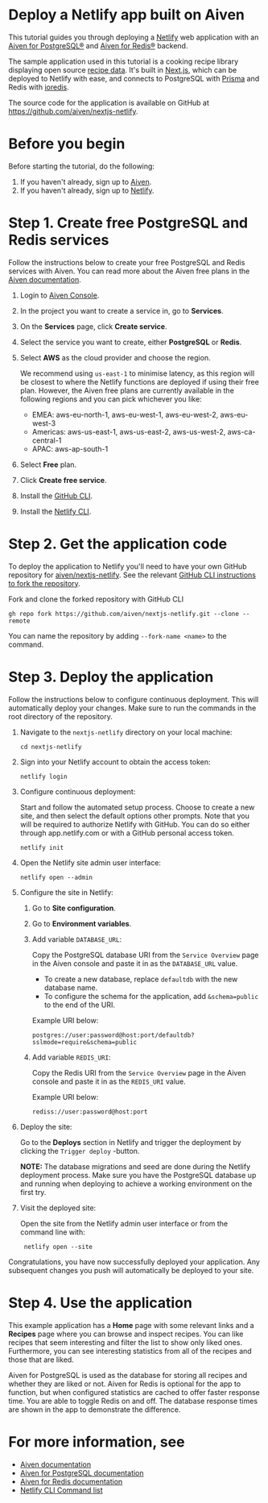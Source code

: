 # Deploy a Netlify app built on Aiven

This tutorial guides you through deploying a [Netlify](https://www.netlify.com/) web application with an [Aiven for PostgreSQL®](https://aiven.io/postgresql) and [Aiven for Redis®](https://aiven.io/redis) backend.

The sample application used in this tutorial is a cooking recipe library displaying open source [recipe data](https://www.kaggle.com/datasets/thedevastator/better-recipes-for-a-better-life). It's built in [Next.js](https://nextjs.org/), which can be deployed to Netlify with ease, and connects to PostgreSQL with [Prisma](https://www.prisma.io/) and Redis with [ioredis](https://www.npmjs.com/package/ioredis).

The source code for the application is available on GitHub at https://github.com/aiven/nextjs-netlify.

# Before you begin

Before starting the tutorial, do the following:

1. If you haven't already, sign up to [Aiven](https://console.aiven.io/signup).
1. If you haven't already, sign up to [Netlify](https://app.netlify.com/signup).

# Step 1. Create free PostgreSQL and Redis services

Follow the instructions below to create your free PostgreSQL and Redis services with Aiven. You can read more about the Aiven free plans in the [Aiven documentation](https://docs.aiven.io/docs/platform/concepts/free-plan).

1. Login to [Aiven Console](https://console.aiven.io).
1. In the project you want to create a service in, go to **Services**.
1. On the **Services** page, click **Create service**.
1. Select the service you want to create, either **PostgreSQL** or **Redis**.
1. Select **AWS** as the cloud provider and choose the region.

    We recommend using `us-east-1` to minimise latency, as this region will be closest to where the Netlify functions are deployed if using their free plan. However, the Aiven free plans are currently available in the following regions and you can pick whichever you like:
    * EMEA: aws-eu-north-1, aws-eu-west-1, aws-eu-west-2, aws-eu-west-3
    * Americas: aws-us-east-1, aws-us-east-2, aws-us-west-2, aws-ca-central-1
    * APAC: aws-ap-south-1

1. Select **Free** plan.
1. Click **Create free service**.
1. Install the [GitHub CLI](https://github.com/cli/cli#installation).
1. Install the [Netlify CLI](https://docs.netlify.com/cli/get-started/).

# Step 2. Get the application code

To deploy the application to Netlify you'll need to have your own GitHub repository for [aiven/nextjs-netlify](https://github.com/aiven/nextjs-netlify). See the relevant [GitHub CLI instructions to fork the repository](https://docs.github.com/en/get-started/quickstart/fork-a-repo?tool=webui#forking-a-repository).


Fork and clone the forked repository with GitHub CLI

```
gh repo fork https://github.com/aiven/nextjs-netlify.git --clone --remote
```

You can name the repository by adding `--fork-name <name>` to the command.

# Step 3. Deploy the application

Follow the instructions below to configure continuous deployment. This will automatically deploy your changes. Make sure to run the commands in the root directory of the repository.

1. Navigate to the `nextjs-netlify` directory on your local machine:

    ```
    cd nextjs-netlify
    ```

1. Sign into your Netlify account to obtain the access token:

    ```
    netlify login
    ```

1. Configure continuous deployment:

    Start and follow the automated setup process. Choose to create a new site, and then select the default options other prompts. Note that you will be required to authorize Netlify with GitHub. You can do so either through app.netlify.com or with a GitHub personal access token.

    ```
    netlify init
    ```

1. Open the Netlify site admin user interface:

    ```
    netlify open --admin
    ```

1. Configure the site in Netlify:

    1. Go to **Site configuration**.
    1. Go to **Environment variables**.
    1. Add variable `DATABASE_URL`:

        Copy the PostgreSQL database URI from the `Service Overview` page in the Aiven console and paste it in as the `DATABASE_URL` value.
        
        * To create a new database, replace `defaultdb` with the new database name.
        * To configure the schema for the application, add `&schema=public` to the end of the URI.

        Example URI below:
        ```
        postgres://user:password@host:port/defaultdb?sslmode=require&schema=public
        ```

    1. Add variable `REDIS_URI`:

        Copy the Redis URI from the `Service Overview` page in the Aiven console and paste it in as the `REDIS_URI` value.

        Example URI below:
        ```
        rediss://user:password@host:port
        ```


1. Deploy the site:

    Go to the **Deploys** section in Netlify and trigger the deployment by clicking the `Trigger deploy` -button.

    **NOTE:** The database migrations and seed are done during the Netlify deployment process. Make sure you have the PostgreSQL database up and running when deploying to achieve a working environment on the first try.
     
1. Visit the deployed site:

    Open the site from the Netlify admin user interface or from the command line with:

    ```
     netlify open --site
    ```

Congratulations, you have now successfully deployed your application. Any subsequent changes you push will automatically be deployed to your site.

# Step 4. Use the application

This example application has a **Home** page with some relevant links and a **Recipes** page where you can browse and inspect recipes. You can like recipes that seem interesting and filter the list to show only liked ones. Furthermore, you can see interesting statistics from all of the recipes and those that are liked.

Aiven for PostgreSQL is used as the database for storing all recipes and whether they are liked or not. Aiven for Redis is optional for the app to function, but when configured statistics are cached to offer faster response time. You are able to toggle Redis on and off. The database response times are shown in the app to demonstrate the difference.

# For more information, see

* [Aiven documentation](docs.aiven.io)
* [Aiven for PostgreSQL documentation](https://docs.aiven.io/docs/products/postgresql)
* [Aiven for Redis documentation](https://docs.aiven.io/docs/products/redis)
* [Netlify CLI Command list](https://cli.netlify.com/)
